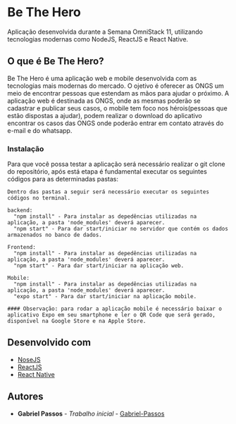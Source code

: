 # Be The Hero

Aplicação desenvolvida durante a Semana OmniStack 11, utilizando tecnologias modernas como NodeJS, ReactJS e React Native.

## O que é Be The Hero?

Be The Hero é uma aplicação web e mobile desenvolvida com as tecnologias mais modernas do mercado. O ojetivo é oferecer as ONGS um meio de encontrar pessoas que estendam as mãos para ajudar o próximo. A aplicação web é destinada as ONGS, onde as mesmas poderão se cadastrar e publicar seus casos, o mobile tem foco nos hérois(pessoas que estão dispostas a ajudar), podem realizar o download do aplicativo encontrar os casos das ONGS onde poderão entrar em contato através do e-mail e do whatsapp.

### Instalação

Para que você possa testar a aplicação será necessário realizar o git clone do repositório, após está etapa é fundamental executar os seguintes códigos para as determinadas pastas:

```
Dentro das pastas a seguir será necessário executar os seguintes códigos no terminal.

backend:
  "npm install" - Para instalar as depedências utilizadas na aplicação, a pasta 'node_modules' deverá aparecer.
  "npm start" - Para dar start/iniciar no servidor que contém os dados armazenados no banco de dados.

Frontend: 
  "npm install" - Para instalar as depedências utilizadas na aplicação, a pasta 'node_modules' deverá aparecer.
  "npm start" - Para dar start/iniciar na aplicação web.
  
Mobile:
  "npm install" - Para instalar as depedências utilizadas na aplicação, a pasta 'node_modules' deverá aparecer.
  "expo start" - Para dar start/iniciar na aplicação mobile.
  
#### Observação: para rodar a aplicação mobile é necessário baixar o aplicativo Expo em seu smartphone e ler o QR Code que será gerado, disponível na Google Store e na Apple Store.
```

## Desenvolvido com

* [NoseJS](https://nodejs.org/en/docs/) 
* [ReactJS](https://reactjs.org/docs/) 
* [React Native](https://reactnative.dev/docs/) 

## Autores

* **Gabriel Passos** - *Trabalho inicial* - [Gabriel-Passos](https://github.com/Gabriel-Passos)
